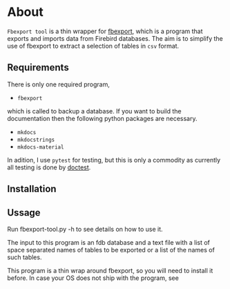 # About

`Fbexport tool` is a thin wrapper for [fbexport](https://fbexport.sourceforge.net/), 
which is a program that exports and imports data from Firebird databases. The aim is to simplify the use of fbexport to extract a selection of tables in `csv` format. 

## Requirements

There is only one required program, 

* `fbexport`

which is called to backup a database. If you want to build the documentation then 
the following python packages are necessary.

* `mkdocs`
* `mkdocstrings`
* `mkdocs-material`

In adition, I use `pytest` for testing, but this is only a commodity as currently 
all testing is done by [doctest](https://docs.python.org/3/library/doctest.html). 


## Installation

## Ussage



Run fbexport-tool.py -h to see  details on how to use it.

The input to this program is an fdb database and a text file with a list of space 
separated names of tables to be exported or a list of the names of such tables.

This program is a thin wrap around fbexport, so you will need to install it before. In 
case your OS does not ship with the program, see